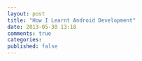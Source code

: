```yaml
---
layout: post
title: "How I Learnt Android Development"
date: 2013-05-30 13:18
comments: true
categories:
published: false
---
```

